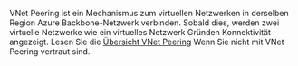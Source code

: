 VNet Peering ist ein Mechanismus zum virtuellen Netzwerken in derselben Region Azure Backbone-Netzwerk verbinden. Sobald dies, werden zwei virtuelle Netzwerke wie ein virtuelles Netzwerk Gründen Konnektivität angezeigt. Lesen Sie die [Übersicht VNet Peering](../articles/virtual-network/virtual-network-peering-overview.md) Wenn Sie nicht mit VNet Peering vertraut sind.
